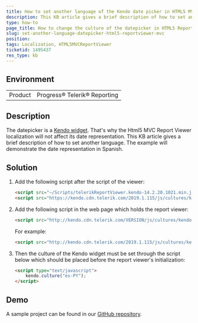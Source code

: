 ```yaml
---
title: How to set another language of the Kendo date picker in HTML5 MVC Report Viewer
description: This KB article gives a brief description of how to set another language of the Kendo date picker in HTML5 MVC Report Viewer
type: how-to
page_title: How to change the culture of the datepicker in HTML5 Report Viewer
slug: set-another-language-datepicker-html5-reportviewer-mvc
position: 
tags: Localization, HTML5MVCReportViewer
ticketid: 1495437
res_type: kb
---
```


## Environment
<table>
    <tbody>
	    <tr>
	    	<td>Product</td>
	    	<td>Progress® Telerik® Reporting</td>
	    </tr>
    </tbody>
</table>


## Description
The datepicker is a [Kendo widget](https://docs.telerik.com/kendo-ui/controls/editors/datepicker/overview).
That's why the Html5 MVC Report Viewer localization will not affect its date representation.
This KB article gives a brief description of how to set another language. The example will demonstrate the date representation in Spanish.

## Solution
1. Add the following script after the script of the viewer:

    
    ```HTML
    <script src="~/Scripts/telerikReportViewer.kendo-14.2.20.1021.min.js"></script>
    <script src="https://kendo.cdn.telerik.com/2019.1.115/js/cultures/kendo.culture.es-PY.min.js"></script>    
    ```  
  
2. Add the following script in the web page which holds the report viewer:

    
     ```HTML
     <script src="http://kendo.cdn.telerik.com/VERSION/js/cultures/kendo.culture.[culture-identifier].min.js"></script>
     ```
   For example:
   
   ```HTML
   <script src="http://kendo.cdn.telerik.com/2019.1.115/js/cultures/kendo.culture.es-PY.min.js"></script>
   ```  
     
3.  Then the culture of the Kendo widget must be set through the script below which should be placed before the report viewer's initialization:

	```HTML
	<script type="text/javascript">
		kendo.culture("es-PY");
	</script>
	```
  
  
 ## Demo
 A sample project can be found in our [GitHub repository](https://github.com/telerik/reporting-samples/tree/master/Change%20of%20Culture%20of%20Kendo%20DatePicker%20in%20the%20HTML5%20MVC%20RV).
 
